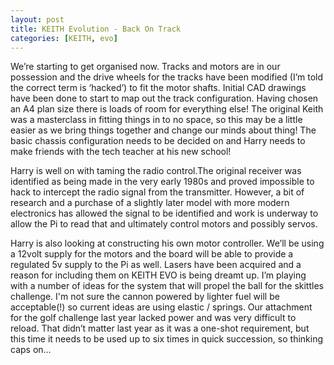 ```yaml
---
layout: post
title: KEITH Evolution - Back On Track
categories: [KEITH, evo]
---
```


We’re starting to get organised now. Tracks and motors are in our possession and the drive wheels for the tracks have been modified (I’m told the correct term is ‘hacked’) to fit the motor shafts.
Initial CAD drawings have been done to start to map out the track configuration. Having chosen an A4 plan size there is loads of room for everything else!
The original Keith was a masterclass in fitting things in to no space, so this may be a little easier  as we bring things together and change our minds about thing!
The basic chassis configuration needs to be decided on and Harry needs to make friends with the tech teacher at his new school!

Harry is well on with taming the radio control.The original receiver was identified as being made in the very early 1980s and proved impossible to hack to intercept the radio signal from the transmitter.
However, a bit of research and a purchase of a slightly later model with more modern electronics has allowed the signal to be identified and work is underway to allow the Pi to read that and ultimately control motors and possibly servos.

Harry is also looking at constructing his own motor controller.
We’ll be using a 12volt supply for the motors and the board will be able to provide a regulated 5v supply to the Pi as well.
Lasers have been acquired and a reason for including them on KEITH EVO is being dreamt up.
I’m playing with a number of ideas for the system that will propel the ball for the skittles challenge.
I'm not sure the cannon powered by lighter fuel will be acceptable(!) so current ideas are using elastic / springs.
Our attachment for the golf challenge last year lacked power and was very difficult to reload.
That didn’t matter last year as it was a one-shot requirement, but this time it needs to be used up to six times in quick succession, so thinking caps on…